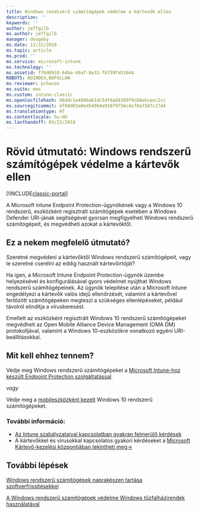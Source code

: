 ```yaml
---
title: Windows rendszerű számítógépek védelme a kártevők ellen
description: ''
keywords: ''
author: jeffgilb
ms.author: jeffgilb
manager: dougeby
ms.date: 11/22/2016
ms.topic: article
ms.prod: ''
ms.service: microsoft-intune
ms.technology: ''
ms.assetid: f76d8910-64ba-49af-8e31-fb759fa51644
ROBOTS: NOINDEX,NOFOLLOW
ms.reviewer: pchacon
ms.suite: ems
ms.custom: intune-classic
ms.openlocfilehash: b6ddc1e4946a61dc54f6a68399f9cb8ebceec2cc
ms.sourcegitcommit: df60d03a0ed54964e91879f56c4ef0a7507c17d4
ms.translationtype: HT
ms.contentlocale: hu-HU
ms.lasthandoff: 03/22/2018
---
```

# <a name="quick-start-guide-protect-windows-pcs-against-malware-threats"></a>Rövid útmutató: Windows rendszerű számítógépek védelme a kártevők ellen

[!INCLUDE[classic-portal](../includes/classic-portal.md)]

A Microsoft Intune Endpoint Protection-ügynökének vagy a Windows 10 rendszerű, eszközként regisztrált számítógépek esetében a Windows Defender URI-jának segítségével gyorsan megfigyelheti Windows rendszerű számítógépeit, és megvédheti azokat a kártevőktől.

## <a name="is-this-quick-start-guide-right-for-me"></a>Ez a nekem megfelelő útmutató?
Szeretné megvédeni a kártevőktől Windows rendszerű számítógépeit, vagy le szeretné cserélni az eddig használt kártevőirtóját?

Ha igen, a Microsoft Intune Endpoint Protection-ügynök üzembe helyezésével és konfigurálásával gyors védelmet nyújthat Windows rendszerű számítógépeinek. Az ügynök telepítése után a Microsoft Intune engedélyezi a kártevők valós idejű ellenőrzését, valamint a kártevővel fertőzött számítógépeken megteszi a szükséges ellenlépéseket, például távolról elindítja a víruskeresést.

Emellett az eszközként regisztrált Windows 10 rendszerű számítógépeket megvédheti az Open Mobile Alliance Device Management (OMA DM) protokolljával, valamint a Windows 10-eszközökre vonatkozó egyéni URI-beállításokkal.

## <a name="how-do-i-do-it"></a>Mit kell ehhez tennem?
Védje meg Windows rendszerű számítógépeket a [Microsoft Intune-hoz készült Endpoint Protection szolgáltatással](/intune-classic/deploy-use/help-secure-windows-pcs-with-endpoint-protection-for-microsoft-intune).

*vagy*

Védje meg a [mobileszközként kezelt](/intune-classic/deploy-use/windows-10-policy-settings-in-microsoft-intune) Windows 10 rendszerű számítógépeket.


### <a name="additional-information"></a>További információ:
- [Az Intune szabályzataival kapcsolatban gyakran felmerülő kérdések](/intune-classic/deploy-use/manage-settings-and-features-on-your-devices-with-microsoft-intune-policies#frequently-asked-questions-about-intune-policies)
- A kártevőkkel és vírusokkal kapcsolatos gyakori kérdéseket a <a href="https://www.microsoft.com/security/portal/mmpc/" target="_blank"> Microsoft Kártevő-kezelési központjában tekintheti meg&rarr;</a>


## <a name="what-should-i-do-next"></a>További lépések
[Windows rendszerű számítógépek naprakészen tartása szoftverfrissítésekkel](/intune-classic/deploy-use/keep-windows-pcs-up-to-date-with-software-updates-in-microsoft-intune)

[A Windows rendszerű számítógépek védelme Windows tűzfalházirendek használatával](/intune-classic/deploy-use/help-protect-windows-pcs-using-windows-firewall-policies-in-microsoft-intune)
